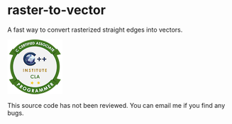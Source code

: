 # raster-to-vector
A fast way to convert rasterized straight edges into vectors.

[![](./imgs/cla-11-02-cla-c-certified-associate-programmer.png)](https://www.youracclaim.com/badges/279aeef9-4753-4e9a-afe1-882c03f52cd5/public_url)

This source code has not been reviewed. You can email me if you find any bugs.
